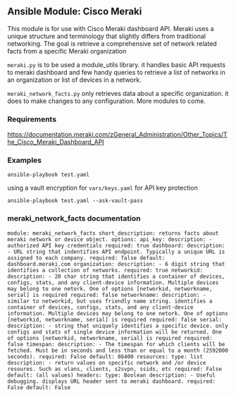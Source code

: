 ## Ansible Module: Cisco Meraki
This module is for use with Cisco Meraki dashboard API.  Meraki uses a unique structure and terminology that slightly differs from traditional networking.  The goal is retrieve a comprehensive set of network related facts from a specific Meraki organization

`meraki.py` is to be used a module_utils library.  it handles basic API requests to meraki dashboard and few handy queries to retrieve a list of networks in an organization or list of devices in a network.

`meraki_network_facts.py` only retrieves data about a specific organization.  it does to make changes to any configuration.  More modules to come.

### Requirements

https://documentation.meraki.com/zGeneral_Administration/Other_Topics/The_Cisco_Meraki_Dashboard_API

### Examples

`ansible-playbook test.yaml`


using a vault encryption for `vars/keys.yaml` for API key protection

`ansible-playbook test.yaml --ask-vault-pass`


### meraki_network_facts documentation
`
module: meraki_network_facts
short_description: returns facts about meraki network or device object.
options:
    api_key:
            description:
              - authorized API key credentials
            required: true
    dashboard:
            description:
              - URL string that indentifies API endpoint. Typically a unique
                URL is assigned to each company.
            required: false
            default: dashboard.meraki.com
    organization:
            description:
              - 6 digit string that identifies a collection of networks.
            required: true
    networkid:
            description:
              - 20 char string that identifies a container of devices,
                configs, stats, and any client-device information.
                Multiple devices may belong to one netork.
                One of options [networkid, networkname, serial] is required
            required: false
    networkname:
            description:
              - similar to networkid, but uses friendly name string.
                identifies a container of devices, configs, stats,
                and any client-device information. Multiple devices
                may belong to one netork.
                One of options [networkid, networkname, serial] is required
            required: false
    serial:
            description:
                - string that uniquely identifies a specific device.
                  only configs and stats of single device information
                  will be returned.
                  One of options [networkid, networkname, serial] is required
            required: false
    timespan:
            description:
                - The timespan for which clients will be fetched.
                  Must be in seconds and less than or equal to a month
                  (2592000 seconds).
            required: False
            default: 86400
    resources:
            type: list
            description:
                - return values on specific network and /or device resoures. Such as
                  vlans, clients, s2svpn, ssids, etc
            required: False
            default: (all values)
    headers:
            type: Boolean
            description:
                - Useful debugging. displays URL header sent to meraki dashboard.
            required: False
            default: False
`
